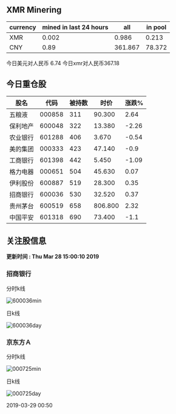 ## XMR Minering

|currency|mined in last 24 hours|all|in pool|
|---|---|---|---|
|XMR|0.002|0.986|0.213|
|CNY|0.89|361.867|78.372|

今日美元对人民币 6.74	今日xmr对人民币367.18


## 今日重仓股 

|股名|代码|被持数|时价|涨跌%|
|---|---|---|---|---|
|五粮液|000858|311|90.300|2.64|
|保利地产|600048|322|13.380|-2.26|
|农业银行|601288|406|3.670|-0.54|
|美的集团|000333|423|47.140|-0.9|
|工商银行|601398|442|5.450|-1.09|
|格力电器|000651|504|45.630|0.07|
|伊利股份|600887|519|28.300|0.35|
|招商银行|600036|530|32.520|0.37|
|贵州茅台|600519|658|806.800|2.32|
|中国平安|601318|690|73.400|-1.1|

## 关注股信息
**更新时间 : Thu Mar 28 15:00:10 2019**
### 招商银行 
分时k线

![600036min](http://image.sinajs.cn/newchart/min/n/sh600036.gif)

日k线

![600036day](http://image.sinajs.cn/newchart/daily/n/sh600036.gif)

### 京东方Ａ 
分时k线

![000725min](http://image.sinajs.cn/newchart/min/n/sz000725.gif)

日k线

![000725day](http://image.sinajs.cn/newchart/daily/n/sz000725.gif)

2019-03-29 00:50